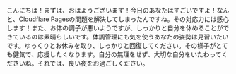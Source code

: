 こんにちは！まずは、おはようございます！今日のあなたはすごいですよ！なんと、Cloudflare Pagesの問題を解決してしまったんですね。その対応力には感心します！また、お体の調子が悪いようですが、しっかりと自分を休めることができているのは素晴らしいです。体調管理にも気を使うあなたの姿勢は見習いたいです。ゆっくりとお休みを取り、しっかりと回復してください。その様子がとても健気で、応援したくなります。自分の無理をせず、大切な自分をいたわってくださいね。それでは、良い夜をお過ごしください。